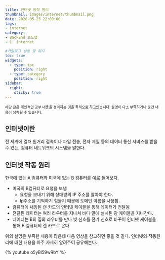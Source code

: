 ```yaml
---
title: 인터넷 동작 원리
thumbnail: images/internet/thumbnail.png
date: 2020-05-25 22:00:00
tags: 
- internet
category: 
- BackEnd 로드맵 
- 1. internet

#카탈로그 생성 및 위치
toc: true
widgets:
  - type: toc
    position: right
  - type: category
    position: right
sidebar:
  right:
    sticky: true
---
```

<sup>해당 글은 개인적인 공부 내용을 정리하는 것을 목적으로 하고있습니다. 설명이 다소 부족하거나 중간 내용이 생략될 수 있습니다.</sup>

## 인터넷이란
전 세계에 걸쳐 원거리 접속이나 파일 전송, 전자 메일 등의 데이터 통신 서비스를 받을 수 있는, 컴퓨터 네트워크의 시스템을 말한다.
<!-- more -->

## 인터넷 작동 원리
한국에 있는 A 컴퓨터와 미국에 있는 B 컴퓨터를 예로 들어보자.
- 미국의 B컴퓨터로 요청을 보냄
    - 요청을 보내기 위해 상대방의 IP 주소를 알아야 한다.
    - Ip주소를 기억하기 힘들기 때문에 도메인 이름을 사용함.
- 컴퓨터에 내장된 랜 카드의 인터넷 케이블을 통해 데이터가 전달됨
- 전달된 데이터는 여러 라우터를 지나쳐 바다 밑에 설치된 광 케이블을 지나간다. 
- 데이터는 B의 집의 라우터를 만나 빛 신호를 전기 신호로 바꾸어 인터넷 케이블을 통해 B 컴퓨터의 랜 카드로 온다.

위의 설명은 부족한 내용이 많은데 다음 영상을 참고하면 좋을 것 같다. 인터넷의 작동원리에 대한 내용을 아주 자세히 알려주어 공유해본다.

{% youtube o5yBl59wRbY %}



